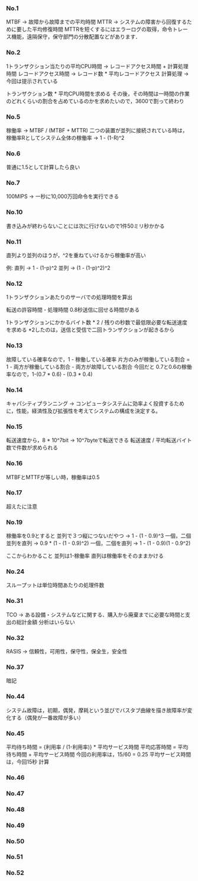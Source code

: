 ### No.1
MTBF -> 故障から故障までの平均時間
MTTR -> システムの障害から回復するために要した平均修復時間
MTTRを短くするにはエラーログの取得，命令トレース機能，遠隔保守，保守部門の分散配置などがあります．

### No.2
1トランザクション当たりの平均CPU時間 -> レコードアクセス時間 + 計算処理時間
レコードアクセス時間 -> レコード数 * 平均レコードアクセス
計算処理 -> 今回は提示されている

トランザクション数 * 平均CPU時間を求める
その後，その時間は一時間の作業のどれくらいの割合を占めているのかを求めたいので，3600で割って終わり


### No.5
稼働率 -> MTBF / (MTBF + MTTR)
二つの装置が並列に接続されている時は，稼働率Rとしてシステム全体の稼働率 -> 1 - (1-R)^2

### No.6
普通に1.5として計算したら良い

### No.7
100MIPS -> 一秒に10,000万回命令を実行できる

### No.10
書き込みが終わらないことには次に行けないので1件50ミリ秒かかる

### No.11
直列より並列のほうが，^2を重ねていけるから稼働率が高い

例:
直列 -> 1 - (1-p)^2
並列 -> (1 - (1-p)^2)^2

### No.12
1トランザクションあたりのサーバでの処理時間を算出

転送の許容時間 - 処理時間
0.8秒送信に回せる時間がある

1トランザクションにかかるバイト数 * 2 / 残りの秒数で最低限必要な転送速度を求める
*2したのは，送信と受信で二回トランザクションが起きるから

### No.13
故障している確率なので，1 - 稼働している確率
片方のみが稼働している割合 = 1 - 両方が稼働している割合 - 両方が故障している割合
今回だと 0.7と0.6の稼働率なので，1-(0.7 * 0.6) - (0.3 * 0.4)

### No.14
キャパシティプランニング -> コンピュータシステムに効率よく投資するために，性能，経済性及び拡張性を考えてシステムの構成を決定する。

### No.15
転送速度から，8 * 10^7bit -> 10^7byteで転送できる
転送速度 / 平均転送バイト数で件数が求められる

### No.16
MTBFとMTTFが等しい時，稼働率は0.5

### No.17
超えたに注意

### No.19
稼働率を0.9とすると
並列で３つ縦につないだやつ -> 1 - (1 - 0.9)^3
一個，二個並列を直列 -> 0.9 * (1 - (1 - 0.9)^2)
一個，二個を直列 -> 1 - (1 - 0.9)(1 - 0.9^2)

ここからわかること
並列は1-稼働率
直列は稼働率をそのままかける

### No.24
スループットは単位時間あたりの処理件数

### No.31
TCO -> ある設備・システムなどに関する、購入から廃棄までに必要な時間と支出の総計金額
分析はいらない

### No.32
RASIS -> 信頼性，可用性，保守性，保全生，安全性

### No.37
暗記


### No.44
システム故障は，初期，偶発，摩耗という並びでバスタブ曲線を描き故障率が変化する（偶発が一番故障が多い）

### No.45
平均待ち時間 = {利用率 / (1-利用率)} * 平均サービス時間
平均応答時間 = 平均待ち時間 + 平均サービス時間
今回の利用率は，15/60 = 0.25
平均サービス時間は，今回15秒
計算

### No.46
### No.47
### No.48
### No.49
### No.50
### No.51
### No.52
